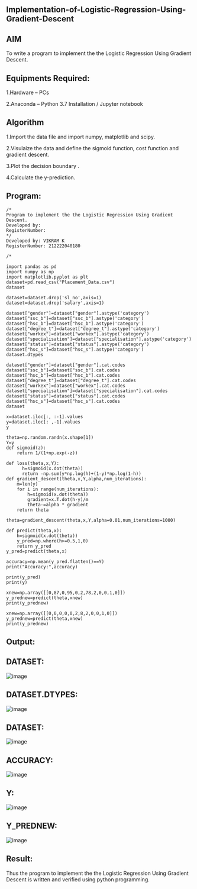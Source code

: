 ## Implementation-of-Logistic-Regression-Using-Gradient-Descent

## AIM

To write a program to implement the the Logistic Regression Using Gradient Descent.

## Equipments Required:

1.Hardware – PCs

2.Anaconda – Python 3.7 Installation / Jupyter notebook

## Algorithm
1.Import the data file and import numpy, matplotlib and scipy.

2.Visulaize the data and define the sigmoid function, cost function and gradient descent.

3.Plot the decision boundary .

4.Calculate the y-prediction.

## Program:
```
/*
Program to implement the the Logistic Regression Using Gradient Descent.
Developed by: 
RegisterNumber:  
*/
Developed by: VIKRAM K
RegisterNumber: 212222040180
```
```
/*

import pandas as pd
import numpy as np
import matplotlib.pyplot as plt
dataset=pd.read_csv("Placement_Data.csv")
dataset

dataset=dataset.drop('sl_no',axis=1)
dataset=dataset.drop('salary',axis=1)

dataset["gender"]=dataset["gender"].astype('category')
dataset["ssc_b"]=dataset["ssc_b"].astype('category')
dataset["hsc_b"]=dataset["hsc_b"].astype('category')
dataset["degree_t"]=dataset["degree_t"].astype('category')
dataset["workex"]=dataset["workex"].astype('category')
dataset["specialisation"]=dataset["specialisation"].astype('category')
dataset["status"]=dataset["status"].astype('category')
dataset["hsc_s"]=dataset["hsc_s"].astype('category')
dataset.dtypes

dataset["gender"]=dataset["gender"].cat.codes
dataset["ssc_b"]=dataset["ssc_b"].cat.codes
dataset["hsc_b"]=dataset["hsc_b"].cat.codes
dataset["degree_t"]=dataset["degree_t"].cat.codes
dataset["workex"]=dataset["workex"].cat.codes
dataset["specialisation"]=dataset["specialisation"].cat.codes
dataset["status"]=dataset["status"].cat.codes
dataset["hsc_s"]=dataset["hsc_s"].cat.codes
dataset

x=dataset.iloc[:, :-1].values
y=dataset.iloc[: ,-1].values
y

theta=np.random.randn(x.shape[1])
Y=y
def sigmoid(z):
    return 1/(1+np.exp(-z))

def loss(theta,x,Y):
      h=sigmoid(x.dot(theta))
      return -np.sum(y*np.log(h)+(1-y)*np.log(1-h))
def gradient_descent(theta,x,Y,alpha,num_iterations):
    m=len(y)
    for i in range(num_iterations):
        h=sigmoid(x.dot(theta))
        gradient=x.T.dot(h-y)/m
        theta-=alpha * gradient
    return theta

theta=gradient_descent(theta,x,Y,alpha=0.01,num_iterations=1000)

def predict(theta,x):
    h=sigmoid(x.dot(theta))
    y_pred=np.where(h>=0.5,1,0)
    return y_pred
y_pred=predict(theta,x)

accuracy=np.mean(y_pred.flatten()==Y)
print("Accuracy:",accuracy)

print(y_pred)
print(y)

xnew=np.array([[0,87,0,95,0,2,78,2,0,0,1,0]])
y_prednew=predict(theta,xnew)
print(y_prednew)

xnew=np.array([[0,0,0,0,0,2,8,2,0,0,1,0]])
y_prednew=predict(theta,xnew)
print(y_prednew)

```

## Output:

## DATASET:

![image](https://github.com/VIKRAMK21062005/-Implementation-of-Logistic-Regression-Using-Gradient-Descent/assets/120624033/60a81306-4ae9-40d4-903f-d926094960c3)

## DATASET.DTYPES:

![image](https://github.com/VIKRAMK21062005/-Implementation-of-Logistic-Regression-Using-Gradient-Descent/assets/120624033/f00fb514-15aa-44a2-873b-60c17969794b)

## DATASET:

![image](https://github.com/VIKRAMK21062005/-Implementation-of-Logistic-Regression-Using-Gradient-Descent/assets/120624033/69010276-2473-4abb-a671-dc41dfa9232a)

## ACCURACY:

![image](https://github.com/VIKRAMK21062005/-Implementation-of-Logistic-Regression-Using-Gradient-Descent/assets/120624033/9ed64667-4a61-4199-b50a-45e4d177992d)

## Y:

![image](https://github.com/VIKRAMK21062005/-Implementation-of-Logistic-Regression-Using-Gradient-Descent/assets/120624033/09bc74ac-3aec-4e26-a461-62b18e336723)
 
 ## Y_PREDNEW:
 
![image](https://github.com/VIKRAMK21062005/-Implementation-of-Logistic-Regression-Using-Gradient-Descent/assets/120624033/d107c33f-0457-4dea-ba37-add039ad676e)

## Result:
Thus the program to implement the the Logistic Regression Using Gradient Descent is written and verified using python programming.
